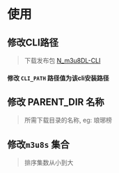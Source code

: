 # 使用

## 修改CLI路径

> 下载发布包 [N_m3u8DL-CLI](https://github.com/nilaoda/N_m3u8DL-CLI)
#### 修改 `CLI_PATH` 路径值为该cli安装路径

## 修改 PARENT_DIR 名称
> 所需下载目录的名称, eg: 琅琊榜

## 修改`m3u8s` 集合
> 排序集数从小到大
